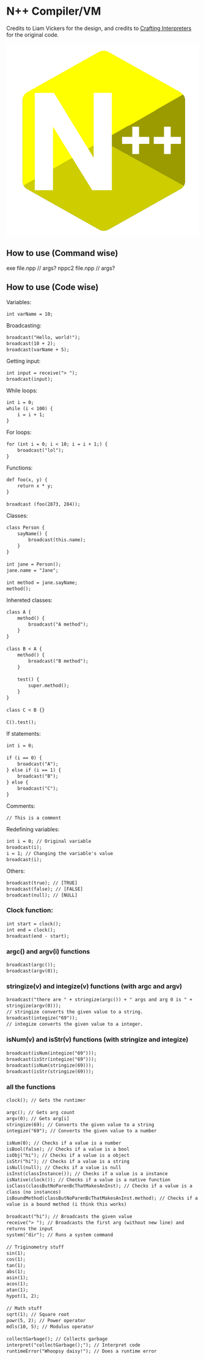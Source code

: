 # N++ Compiler/VM

Credits to Liam Vickers for the design, and credits to [Crafting Interpreters](https://craftinginterpreters.com) for the original code.

![](ico/N++.png)

## How to use (Command wise)

exe file.npp // args?
nppc2 file.npp // args?

## How to use (Code wise)

Variables:

```
int varName = 10;
```

Broadcasting:

```
broadcast("Hello, world!");
broadcast(10 + 2);
broadcast(varName + 5);
```

Getting input:

```
int input = receive("> ");
broadcast(input);
```

While loops:

```
int i = 0;
while (i < 100) {
    i = i + 1;
}
```

For loops:

```
for (int i = 0; i < 10; i = i + 1;) {
    broadcast("lol");
}
```

Functions:

```
def foo(x, y) {
    return x * y;
}

broadcast (foo(2873, 284));
```

Classes:

```
class Person {
    sayName() {
        broadcast(this.name);
    }
}

int jane = Person();
jane.name = "Jane";

int method = jane.sayName;
method();
```

Inhereted classes:

```
class A {
    method() {
        broadcast("A method");
    }
}

class B < A {
    method() {
        broadcast("B method");
    }

    test() {
        super.method();
    }
}

class C < B {}

C().test();
```

If statements:

```
int i = 0;

if (i == 0) {
    broadcast("A");
} else if (i == 1) {
    broadcast("B");
} else {
    broadcast("C");
}
```

Comments:

```
// This is a comment
```

Redefining variables:

```
int i = 0; // Original variable
broadcast(i);
i = 1; // Changing the variable's value
broadcast(i);
```

Others:

```
broadcast(true); // [TRUE]
broadcast(false); // [FALSE]
broadcast(null); // [NULL]
```

### Clock function:

```
int start = clock();
int end = clock();
broadcast(end - start);
```

### argc() and argv(i) functions

```
broadcast(argc());
broadcast(argv(0));
```

### stringize(v) and integize(v) functions (with argc and argv)

```
broadcast("there are " + stringize(argc()) + " args and arg 0 is " + stringize(argv(0)));
// stringize converts the given value to a string.
broadcast(integize("69"));
// integize converts the given value to a integer.
```

### isNum(v) and isStr(v) functions (with stringize and integize)

```
broadcast(isNum(integize("69")));
broadcast(isStr(integize("69")));
broadcast(isNum(stringize(69)));
broadcast(isStr(stringize(69)));
```

### all the functions

```
clock(); // Gets the runtimer

argc(); // Gets arg count
argv(0); // Gets arg[i]
stringize(69); // Converts the given value to a string
integize("69"); // Converts the given value to a number

isNum(0); // Checks if a value is a number
isBool(false); // Checks if a value is a bool
isObj("hi"); // Checks if a value is a object
isStr("hi"); // Checks if a value is a string
isNull(null); // Checks if a value is null
isInst(classInstance()); // Checks if a value is a instance
isNative(clock()); // Checks if a value is a native function
isClass(classButNoParenBcThatMakesAnInst); // Checks if a value is a class (no instances)
isBoundMethod(classButNoParenBcThatMakesAnInst.method); // Checks if a value is a bound method (i think this works)

broadcast("hi"); // Broadcasts the given value
receive("> "); // Broadcasts the first arg (without new line) and returns the input
system("dir"); // Runs a system command

// Triginometry stuff
sin(1);
cos(1);
tan(1);
abs(1);
asin(1);
acos(1);
atan(1);
hypot(1, 2);

// Math stuff
sqrt(1); // Square root
powr(5, 2); // Power operator
mdls(10, 5); // Modulus operator

collectGarbage(); // Collects garbage
interpret("collectGarbage();"); // Interpret code
runtimeError("Whoopsy daisy!"); // Does a runtime error
```

